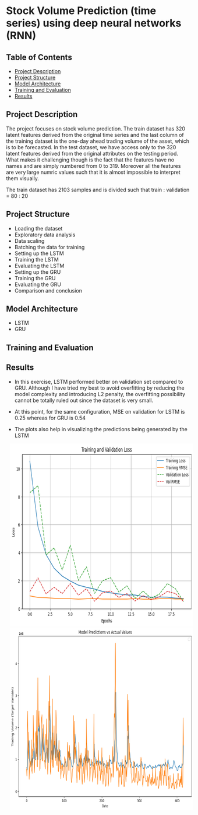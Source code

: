 # Stock Volume Prediction (time series) using deep neural networks (RNN)

## Table of Contents
- [Project Description](#project-description)
- [Project Structure](#project-structure)
- [Model Architecture](#model-architecture)
- [Training and Evaluation](#training-and-evaluation)
- [Results](#results)

## Project Description
The project focuses on stock volume prediction.
The train dataset has 320 latent features derived from the original time series and the last column of the training dataset is the one-day ahead trading volume of the asset, which is to be forecasted.
In the test dataset, we have access only to the 320 latent features derived from the original attributes on the testing period.
What makes it challenging though is the fact that the features have no names and are simply numbered from 0 to 319.
Moreover all the features are very large numric values such that it is almost impossible to interpret them visually.

The train dataset has 2103 samples and is divided such that train : validation = 80 : 20 

## Project Structure
- Loading the dataset
- Exploratory data analysis
- Data scaling
- Batching the data for training
- Setting up the LSTM
- Training the LSTM
- Evaluating the LSTM
- Setting up the GRU
- Training the GRU
- Evaluating the GRU
- Comparison and conclusion

## Model Architecture
- LSTM
- GRU

## Training and Evaluation


## Results
- In this exercise, LSTM performed better on validation set compared to GRU. Although I have tried my best to avoid overfitting by reducing the model complexity and introducing L2 penalty, the overfitting possibility cannot be totally ruled out since the dataset is very small.

- At this point, for the same configuration, MSE on validation for LSTM is 0.25 whereas for GRU is 0.54

- The plots also help in visualizing the predictions being generated by the LSTM


<p align="center">
  <img src="LSTM_Loss_plot.png" alt="Image 1" width="700" height="500" hspace="10"/>
  <img src="LSTM_validation_fit.png" alt="Image 2" width="700" height="500" hspace="10"/>
</p>